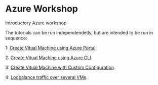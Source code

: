 # Azure Workshop
Introductory Azure workshop

The tutorials can be run independendetly, but are intended to be run in sequence:

1: <a href="https://github.com/pelithne/azure-workshop/blob/master/create-vm-portal.md">Create Vitual Machine using Azure Portal</a>.

2: <a href="https://github.com/pelithne/azure-workshop/blob/master/create-vm-azcli.md">Create Vitual Machine using Azure CLI</a>.

3: <a href="https://github.com/pelithne/azure-workshop/blob/master/custom-config.md">Create Vitual Machine with Custom Configuration</a>.

4: <a href="https://github.com/pelithne/azure-workshop/blob/master/loadbalancing.md">Lodbalance traffic over several VMs</a>.

